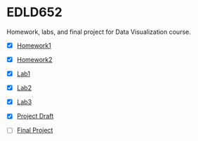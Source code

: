 # EDLD652
Homework, labs, and final project for Data Visualization course.

- [x] [Homework1](https://wanjiag.github.io/EDLD652/hw1/hw1_code.html)

- [x] [Homework2](https://wanjiag.github.io/EDLD652/hw2/hw2_code.html)

- [x] [Lab1](https://wanjiag.github.io/EDLD652/lab1/lab1_code.html)

- [x] [Lab2](https://wanjiag.github.io/EDLD652/lab2/lab2_code.html)

- [x] [Lab3](https://wanjiag.github.io/EDLD652/lab3/lab3_code.html)

- [x] [Project Draft](https://wanjiag.github.io/EDLD652/project/project_draft.html)

- [ ] [Final Project](https://wanjiag.github.io/EDLD652_project_blog/)
